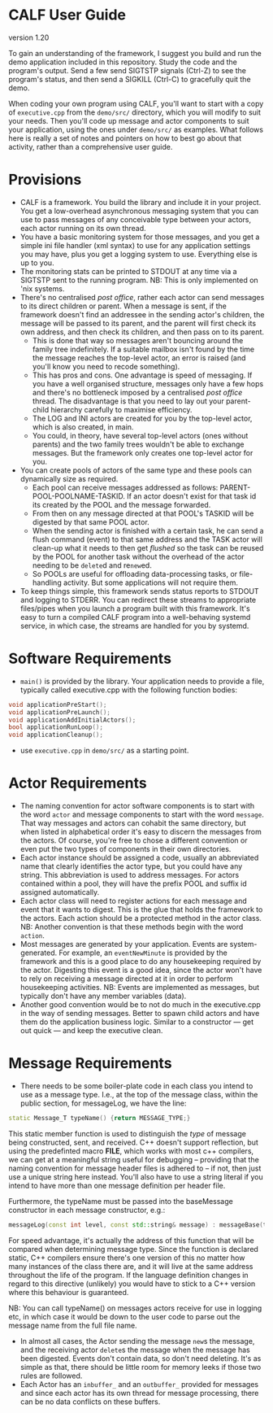 
# CALF User Guide
version 1.20

To gain an understanding of the framework, I suggest you build and run the demo application included in this repository. Study the code and the program's output. Send a few send SIGTSTP signals (Ctrl-Z) to see the program's status, and then send a SIGKILL (Ctrl-C) to gracefully quit the demo.

When coding your own program using CALF, you'll want to start with a copy of `executive.cpp` from the `demo/src/` directory, which you will modify to suit your needs. Then you'll code up message and actor components to suit your application, using the ones under `demo/src/` as examples. What follows here is really a set of notes and pointers on how to best go about that activity, rather than a comprehensive user guide.

# Provisions
* CALF is a framework. You build the library and include it in your project. You get a low-overhead asynchronous messaging system that you can use to pass messages of any conceivable type between your actors, each actor running on its own thread.
* You have a basic monitoring system for those messages, and you get a simple ini file handler (xml syntax) to use for any application settings you may have, plus you get a logging system to use. Everything else is up to you.
* The monitoring stats can be printed to STDOUT at any time via a SIGTSTP sent to the running program. NB: This is only implemented on 'nix systems.  
* There's no centralised *post office*, rather each actor can send messages to its direct children or parent. When a message is sent, if the framework doesn't find an addressee in the sending actor's children, the message will be passed to its parent, and the parent will first check its own address, and then check its children, and then pass on to its parent.
    * This is done that way so messages aren't bouncing around the family tree indefinitely. If a suitable mailbox isn't found by the time the message reaches the top-level actor, an error is raised (and you'll know you need to recode something).
    * This has pros and cons. One advantage is speed of messaging. If you have a well organised structure, messages only have a few hops and there's no bottleneck imposed by a centralised *post office* thread. The disadvantage is that you need to lay out your parent-child hierarchy carefully to maximise efficiency.
    * The LOG and INI actors are created for you by the top-level actor, which is also created, in main.
    * You could, in theory, have several top-level actors (ones without parents) and the two family trees wouldn't be able to exchange messages. But the framework only creates one top-level actor for you.
* You can create pools of actors of the same type and these pools can dynamically size as required.
    * Each pool can receive messages addressed as follows: PARENT-POOL-POOLNAME-TASKID. If an actor doesn't exist for that task id its created by the POOL and the message forwarded. 
    * From then on any message directed at that POOL's TASKID will be digested by that same POOL actor.  
    * When the sending actor is finished with a certain task, he can send a flush command (event) to that same address and the TASK actor will clean-up what it needs to then get *flushed* so the task can be reused by the POOL for another task without the overhead of the actor needing to be `delete`d and re`new`ed. 
    * So POOLs are useful for offloading data-processing tasks, or file-handling activity. But some applications will not require them.
* To keep things simple, this framework sends status reports to STDOUT and logging to STDERR. You can redirect these streams to appropriate files/pipes when you launch a program built with this framework. It's easy to turn a compiled CALF program into a well-behaving systemd service, in which case, the streams are handled for you by systemd.

# Software Requirements
* `main()` is provided by the library. Your application needs to provide a file, typically called executive.cpp with the following function bodies:

~~~cpp
void applicationPreStart();   
void applicationPreLaunch();
void applicationAddInitialActors();
bool applicationRunLoop();
void applicationCleanup();
~~~

- use `executive.cpp` in `demo/src/` as a starting point.

# Actor Requirements
* The naming convention for actor software components is to start with the word `actor` and message components to start with the word `message`. That way messages and actors can cohabit the same directory, but when listed in alphabetical order it's easy to discern the messages from the actors. Of course, you're free to chose a different convention or even put the two types of components in their own directories.
* Each actor instance should be assigned a code, usually an abbreviated name that clearly identifies the actor type, but you could have any string. This abbreviation is used to address messages. For actors contained within a pool, they will have the prefix POOL and suffix id assigned automatically.
* Each actor class will need to register actions for each message and event that it wants to digest. This is the glue that holds the framework to the actors. Each action should be a protected method in the actor class. NB: Another convention is that these methods begin with the word `action`.
* Most messages are generated by your application. Events are system-generated. For example, an `eventNewMinute` is provided by the framework and this is a good place to do any housekeeping required by the actor. Digesting this event is a good idea, since the actor won't have to rely on receiving a message directed at it in order to perform housekeeping activities. NB: Events are implemented as messages, but typically don't have any member variables (data).
* Another good convention would be to not do much in the executive.cpp in the way of sending messages. Better to spawn child actors and have them do the application business logic. Similar to a constructor — get out quick — and keep the executive clean.

# Message Requirements
* There needs to be some boiler-plate code in each class you intend to use as a message type. I.e., at the top of the message class, within the public section, for messageLog, we have the line:

~~~cpp
static Message_T typeName() {return MESSAGE_TYPE;}
~~~

This static member function is used to distinguish the *type* of message being constructed, sent, and received. C++ doesn't support reflection, but using the predefinted macro __FILE__, which works with most c++ compilers, we can get at a meaningful string useful for debugging – providing that the naming convention for message header files is adhered to – if not, then just use a unique string here instead. You'll also have to use a string literal if you intend to have more than one message definition per header file.

Furthermore, the typeName must be passed into the baseMessage constructor in each message constructor, e.g.:

~~~cpp
messageLog(const int level, const std::string& message) : messageBase(typeName) {
~~~

For speed advantage, it's actually the address of this function that will be compared when determining message type. Since the function is declared static, C++ compilers ensure there's one version of this no matter how many instances of the class there are, and it will live at the same address throughout the life of the program. If the language definition changes in regard to this directive (unlikely) you would have to stick to a C++ version where this behaviour is guaranteed.

NB: You can call typeName() on messages actors receive for use in logging etc, in which case it would be down to the user code to parse out the message name from the full file name.

* In almost all cases, the Actor sending the message `new`s the message, and the receiving actor `delete`s the message when the message has been digested. Events don't contain data, so don't need deleting. It's as simple as that, there should be little room for memory leeks if those two rules are followed.
* Each Actor has an `inbuffer_` and an `outbuffer_` provided for messages and since each actor has its own thread for message processing, there can be no data conflicts on these buffers.